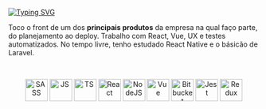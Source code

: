 [![Typing SVG](https://readme-typing-svg.demolab.com?font=Fira+Code&size=16&duration=2500&pause=1000&color=1E90FF&background=000000&width=435&lines=Hello!+Welcome+to+my+projects+😁)](https://git.io/typing-svg)

Toco o front de um dos **principais produtos** da empresa na qual faço parte, do planejamento ao deploy. Trabalho com React, Vue, UX e testes automatizados. No tempo livre, tenho estudado React Native e o básicão de Laravel. 

<br/> 

<p align="center"> <img alt="SASS" height="45" src="https://cdn.jsdelivr.net/gh/devicons/devicon/icons/sass/sass-original.svg"/> <img alt="JS" height="45" src="https://cdn.jsdelivr.net/gh/devicons/devicon/icons/javascript/javascript-plain.svg"/> <img alt="TS" height="45" src="https://cdn.jsdelivr.net/gh/devicons/devicon/icons/typescript/typescript-original.svg"/> <img alt="React" height="45" src="https://cdn.jsdelivr.net/gh/devicons/devicon/icons/react/react-original.svg"/> <img alt="NodeJS" height="45" src="https://cdn.jsdelivr.net/gh/devicons/devicon/icons/nodejs/nodejs-original.svg"/> <img alt="Vue" height="45" src="https://cdn.jsdelivr.net/gh/devicons/devicon/icons/vuejs/vuejs-original.svg"/> <img alt="Bitbucket" height="45" src="https://cdn.jsdelivr.net/gh/devicons/devicon/icons/bitbucket/bitbucket-original.svg"/> <img alt="Jest" height="45" src="https://cdn.jsdelivr.net/gh/devicons/devicon/icons/jest/jest-plain.svg"/> <img alt="Redux" height="45" src="https://cdn.jsdelivr.net/gh/devicons/devicon/icons/redux/redux-original.svg"/> </p>
